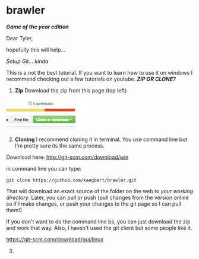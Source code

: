 # brawler
***Game of the year edition***

Dear Tyler,

hopefully this will help...

*Setup Git... kinda*

This is a not the best tutorial. If you want to learn how to use it on windows I recommend checking out a few tutorials on youtube.
***ZIP OR CLONE?***

1. **Zip** Download the zip from this page (top left)

![clone](https://github.com/kaegbert/brawler/blob/master/read_imgs/clone.png)

2. **Cloning** I recommend cloning it in terminal. You use command line but I'm pretty sure its the same process.

Download here:
http://git-scm.com/download/win

in command line you can type:

```
git clone https://github.com/kaegbert/brawler.git
```

That will download an exact source of the folder on the web to *your working directory*.
Later, you can pull or push (pull changes from the version online so if I make changes, or push your changes to the git page so I can pull them!)

If you don't want to do the command line bs, you can just download the zip and work that way. Also, I haven't used the git client but some people like it.

https://git-scm.com/download/gui/linux

3.

